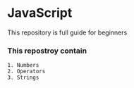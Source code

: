 # JavaScript

This repository is full guide for beginners

### This repostroy contain

    1. Numbers
    2. Operators
    3. Strings
